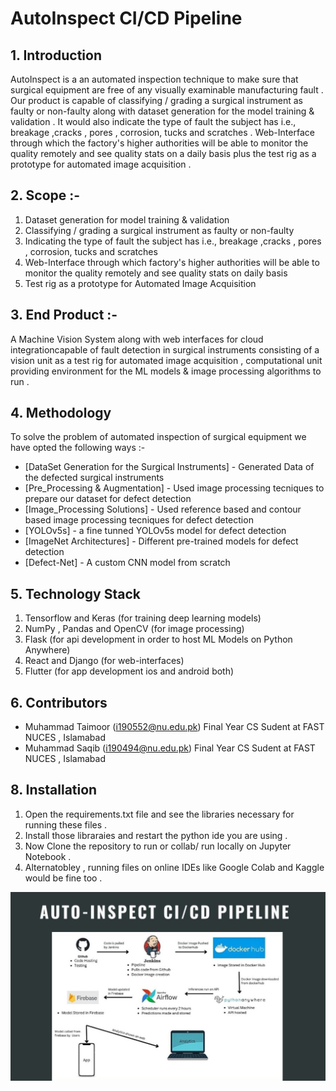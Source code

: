 # AutoInspect CI/CD Pipeline
## 1. Introduction

AutoInspect is a an automated inspection technique to make sure that surgical equipment are free of any visually examinable manufacturing fault . Our product is capable of classifying / grading a surgical instrument as faulty or non-faulty along with dataset generation for the model training & validation . It would also indicate the type of fault the subject has i.e., breakage ,cracks , pores , corrosion, tucks and scratches . Web-Interface through which the factory's higher authorities will be able to monitor the quality remotely and see quality stats on a daily basis plus the test rig as a prototype for automated image acquisition .

## 2. Scope :-

1. Dataset generation for model training & validation
2. Classifying / grading a surgical instrument as faulty or non-faulty
3. Indicating the type of fault the subject has i.e., breakage ,cracks , pores ,
corrosion, tucks and scratches
4. Web-Interface through which factory's higher authorities will be able to monitor
the quality remotely and see quality stats on daily basis
5. Test rig as a prototype for Automated Image Acquisition

## 3. End Product :- 

A Machine Vision System along with web interfaces for cloud integrationcapable of fault detection in surgical instruments consisting of a vision unit as a test rig for automated image acquisition , computational unit providing environment for the ML models & image processing algorithms to run .

## 4. Methodology

To solve the problem of automated inspection of surgical equipment we have opted the following ways :-

- [DataSet Generation for the Surgical Instruments] - Generated Data of the defected surgical instruments 
- [Pre_Processing & Augmentation] - Used image processing tecniques to prepare our dataset for defect detection
- [Image_Processing Solutions] - Used  reference based and contour based image processing tecniques for defect detection
- [YOLOv5s] - a fine tunned YOLOv5s model for defect detection
- [ImageNet Architectures] - Different pre-trained models for defect detection
- [Defect-Net] - A custom CNN model from scratch

## 5. Technology Stack

1. Tensorflow and Keras (for training deep learning models)
2. NumPy , Pandas and OpenCV (for image processing)
3. Flask (for api development in order to host ML Models on Python Anywhere)
4. React and Django (for web-interfaces)
5. Flutter (for app development ios and android both) 

## 6. Contributors

- Muhammad Taimoor (i190552@nu.edu.pk) Final Year CS Sudent at FAST NUCES , Islamabad
- Muhammad Saqib (i190494@nu.edu.pk) Final Year CS Sudent at FAST NUCES , Islamabad

## 8. Installation

1. Open the requirements.txt file and see the libraries necessary for running these files .
2. Install those libraraies and restart the python ide you are using .
3. Now Clone the repository to run or collab/ run locally on Jupyter Notebook .
4. Alternatobley , running files on online IDEs like Google Colab and Kaggle would be fine too .

![CI/CD Arhitecture](https://github.com/MuhammadSaqib001/AutoInspect-CICD-Pipelines/blob/main/cicd.jpg)

